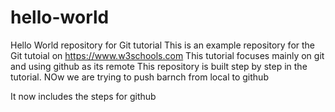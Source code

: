 # hello-world
Hello World repository for Git tutorial
This is an example repository for the Git tutoial on https://www.w3schools.com
This tutorial focuses mainly on git and using github as its remote
This repository is built step by step in the tutorial.
NOw we are trying to push barnch from local to github

It now includes the steps for github
